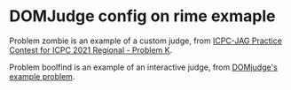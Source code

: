 # DOMJudge config on rime exmaple

Problem zombie is an example of a custom judge, from [ICPC-JAG Practice Contest for ICPC 2021 Regional - Problem K](https://jag-icpc.org/?2021%2FPractice%2F%E6%A8%A1%E6%93%AC%E5%9C%B0%E5%8C%BA%E4%BA%88%E9%81%B8%2F%E5%95%8F%E9%A1%8C%E6%96%87%E3%81%A8%E3%83%87%E3%83%BC%E3%82%BF%E3%82%BB%E3%83%83%E3%83%88).

Problem boolfind is an example of an interactive judge, from [DOMjudge's example problem](https://github.com/DOMjudge/domjudge/tree/main/example_problems/boolfind).
